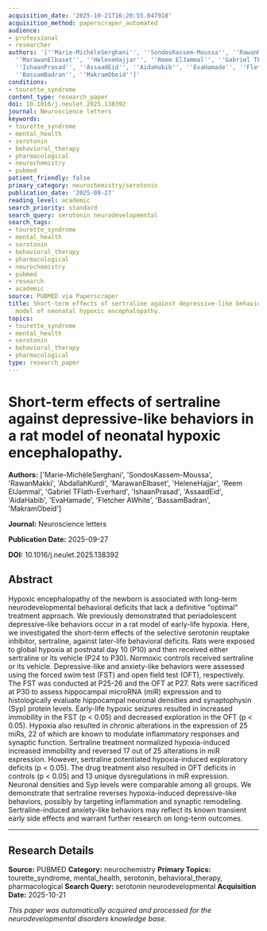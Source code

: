 ```yaml
---
acquisition_date: '2025-10-21T16:20:55.047918'
acquisition_method: paperscraper_automated
audience:
- professional
- researcher
authors: '[''Marie-MichèleSerghani'', ''SondosKassem-Moussa'', ''RawanMakki'', ''AbdallahKurdi'',
  ''MarawanElbaset'', ''HeleneHajjar'', ''Reem ElJammal'', ''Gabriel TFlath-Everhard'',
  ''IshaanPrasad'', ''AssaadEid'', ''AidaHabib'', ''EvaHamade'', ''Fletcher AWhite'',
  ''BassamBadran'', ''MakramObeid'']'
conditions:
- tourette_syndrome
content_type: research_paper
doi: 10.1016/j.neulet.2025.138392
journal: Neuroscience letters
keywords:
- tourette_syndrome
- mental_health
- serotonin
- behavioral_therapy
- pharmacological
- neurochemistry
- pubmed
patient_friendly: false
primary_category: neurochemistry/serotonin
publication_date: '2025-09-27'
reading_level: academic
search_priority: standard
search_query: serotonin neurodevelopmental
search_tags:
- tourette_syndrome
- mental_health
- serotonin
- behavioral_therapy
- pharmacological
- neurochemistry
- pubmed
- research
- academic
source: PUBMED via Paperscraper
title: Short-term effects of sertraline against depressive-like behaviors in a rat
  model of neonatal hypoxic encephalopathy.
topics:
- tourette_syndrome
- mental_health
- serotonin
- behavioral_therapy
- pharmacological
type: research_paper
---
```


# Short-term effects of sertraline against depressive-like behaviors in a rat model of neonatal hypoxic encephalopathy.

**Authors:** ['Marie-MichèleSerghani', 'SondosKassem-Moussa', 'RawanMakki', 'AbdallahKurdi', 'MarawanElbaset', 'HeleneHajjar', 'Reem ElJammal', 'Gabriel TFlath-Everhard', 'IshaanPrasad', 'AssaadEid', 'AidaHabib', 'EvaHamade', 'Fletcher AWhite', 'BassamBadran', 'MakramObeid']

**Journal:** Neuroscience letters

**Publication Date:** 2025-09-27

**DOI:** 10.1016/j.neulet.2025.138392

## Abstract

Hypoxic encephalopathy of the newborn is associated with long-term neurodevelopmental behavioral deficits that lack a definitive "optimal" treatment approach. We previously demonstrated that periadolescent depressive-like behaviors occur in a rat model of early-life hypoxia. Here, we investigated the short-term effects of the selective serotonin reuptake inhibitor, sertraline, against later-life behavioral deficits. Rats were exposed to global hypoxia at postnatal day 10 (P10) and then received either sertraline or its vehicle (P24 to P30). Normoxic controls received sertraline or its vehicle. Depressive-like and anxiety-like behaviors were assessed using the forced swim test (FST) and open field test (OFT), respectively. The FST was conducted at P25-26 and the OFT at P27. Rats were sacrificed at P30 to assess hippocampal microRNA (miR) expression and to histologically evaluate hippocampal neuronal densities and synaptophysin (Syp) protein levels. Early-life hypoxic seizures resulted in increased immobility in the FST (p < 0.05) and decreased exploration in the OFT (p < 0.05). Hypoxia also resulted in chronic alterations in the expression of 25 miRs, 22 of which are known to modulate inflammatory responses and synaptic function. Sertraline treatment normalized hypoxia-induced increased immobility and reversed 17 out of 25 alterations in miR expression. However, sertraline potentiated hypoxia-induced exploratory deficits (p < 0.05). The drug treatment also resulted in OFT deficits in controls (p < 0.05) and 13 unique dysregulations in miR expression. Neuronal densities and Syp levels were comparable among all groups. We demonstrate that sertraline reverses hypoxia-induced depressive-like behaviors, possibly by targeting inflammation and synaptic remodeling. Sertraline-induced anxiety-like behaviors may reflect its known transient early side effects and warrant further research on long-term outcomes.

---

## Research Details

**Source:** PUBMED
**Category:** neurochemistry
**Primary Topics:** tourette_syndrome, mental_health, serotonin, behavioral_therapy, pharmacological
**Search Query:** serotonin neurodevelopmental
**Acquisition Date:** 2025-10-21

*This paper was automatically acquired and processed for the neurodevelopmental disorders knowledge base.*
